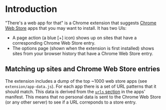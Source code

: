 # Introduction

"There's a web app for that" is a Chrome extension that suggests [Chrome Web Store](http://chrome.google.com/webstore) apps that you may want to install. It has two UIs:

 * A page action (a blue [+] icon) shows up on sites that have a corresponding Chrome Web Store entry.
 * The options page (shown when the extension is first installed) shows sites from your browser history that have a Chrome Web Store entry.

## Matching up sites and Chrome Web Store entries

The extension includes a dump of the top ~1000 web store apps (see `extension/app-data.js`). For each app there is a set of URL patterns that it should match. This data is derived from the [`urls` section](http://code.google.com/chrome/apps/docs/developers_guide.html#manifest) in the apps' manifest. This means that no personal data is sent to the Chrome Web Store (or any other server) to see if a URL correponds to a store entry.
